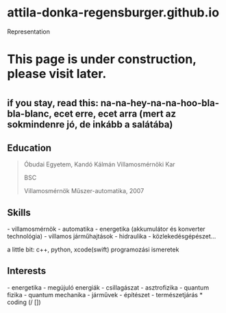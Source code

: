 # attila-donka-regensburger.github.io
Representation
<h1>This page is under construction, please visit later.<h1/>

<h2>if you stay, read this: na-na-hey-na-na-hoo-bla-bla-blanc, ecet erre, ecet arra (mert az sokmindenre jó, de inkább a salátába)</h2>

<h2>Education</h2>

<blockquote>
<p>Óbudai Egyetem, Kandó Kálmán Villamosmérnöki Kar</p> BSC <p>Villamosmérnök Műszer-automatika, 2007</p>
</blockquote>

<h2>Skills</h2>

<blockqute>
 - villamosmérnök
 - automatika
 - energetika (akkumulátor és konverter technológia)
 - villamos járműhajtások
 - hidraulika
 - közlekedésgépészet…

<p>a little bit: c++, python, xcode(swift) programozási ismeretek</p>
</blockqute>


<h2>Interests</h2>

<blockqute>
 - energetika
 - megújuló energiák
 - csillagászat
 - asztrofizika
 - quantum fizika
 - quantum mechanika
 - járművek
 - építészet
 - természetjárás
 * coding
 (/ [])
</blockqute>